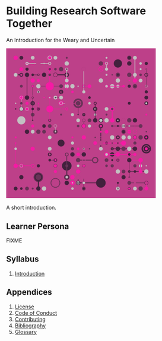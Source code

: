 # Building Research Software Together

<p class="subtitle">An Introduction for the Weary and Uncertain</p>

<div class="row" markdown="1">
  <div class="col-4 center">
    <img src="./static/advent_04_241.png" alt="Advent 241 by Danielle Navarro" style="width: 80%">
  </div>
  <div class="col-8" markdown="1">

A short introduction.

  </div>

</div>

## Learner Persona

FIXME

## Syllabus

<div class="chapters" markdown="1">

1.  [Introduction](./01_intro/index.md)

</div>

##  Appendices

<div class="appendices" markdown="1">

1.  [License](./LICENSE.md)
1.  [Code of Conduct](./CODE_OF_CONDUCT.md)
1.  [Contributing](./CONTRIBUTING.md)
1.  [Bibliography](./bibliography.md)
1.  [Glossary](./glossary.md)

</div>
